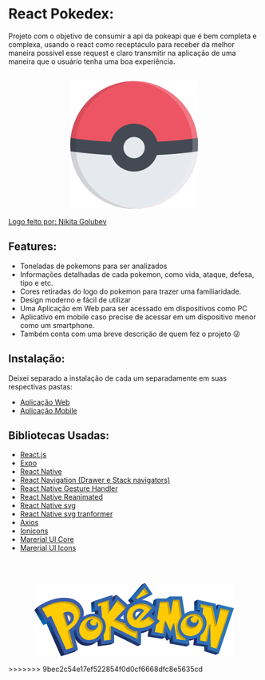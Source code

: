 # React Pokedex:

Projeto com o objetivo de consumir a api da pokeapi que é bem completa e complexa, usando o react como receptáculo para receber da melhor maneira possível esse request e claro transmitir na aplicação de uma maneira que o usuário tenha uma boa experiência.
</br>
</br>
<p align="center">
  <img src="https://raw.githubusercontent.com/JohnatanAccourt/ReactPokedex/master/Web/src/images/logos/pokemon.png" />
</p>

[Logo feito por: Nikita Golubev](https://www.flaticon.com/br/autores/nikita-golubev)

## Features:

  * Toneladas de pokemons para ser analizados
  * Informações detalhadas de cada pokemon, como vida, ataque, defesa, tipo e etc.
  * Cores retiradas do logo do pokemon para trazer uma familiaridade.
  * Design moderno e fácil de utilizar
  * Uma Aplicação em Web para ser acessado em dispositivos como PC
  * Aplicativo em mobile caso precise de acessar em um dispositivo menor como um smartphone.
  * Também conta com uma breve descrição de quem fez o projeto 😜

## Instalação:

  Deixei separado a instalação de cada um separadamente em suas respectivas pastas:

 * [Aplicação Web](https://github.com/JohnatanAccourt/ReactPokedex/tree/master/Web)
 * [Aplicação Mobile](https://github.com/JohnatanAccourt/ReactPokedex/tree/master/Mobile)

## Bibliotecas Usadas:

 * [React.js](https://github.com/facebook/react)
 * [Expo](https://github.com/expo/expo)
 * [React Native](https://github.com/facebook/react-native)
 * [React Navigation (Drawer e Stack navigators)](https://github.com/react-navigation/react-navigation)
 * [React Native Gesture Handler](https://github.com/software-mansion/react-native-gesture-handler)
 * [React Native Reanimated](https://github.com/software-mansion/react-native-reanimated#readme)
 * [React Native svg](https://github.com/react-native-community/react-native-svg)
 * [React Native svg tranformer](https://github.com/kristerkari/react-native-svg-transformer#readme)
 * [Axios](https://github.com/axios/axios)
 * [Ionicons](https://material-ui.com/pt/)
 * [Marerial UI Core](https://material-ui.com/pt/)
 * [Marerial UI Icons](https://github.com/ionic-team/ionicons)

</br>
</br>

<p align="center">
<img src="https://raw.githubusercontent.com/JohnatanAccourt/ReactPokedex/master/Web/src/images/logos/logopoke.png" />
</p>
>>>>>>> 9bec2c54e17ef522854f0d0cf6668dfc8e5635cd

